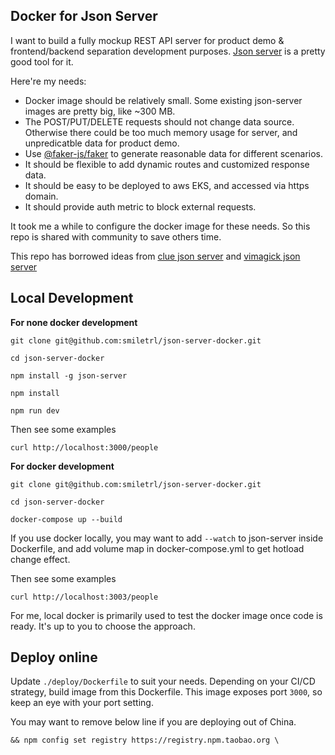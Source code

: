 ## Docker for Json Server

I want to build a fully mockup REST API server for product demo & frontend/backend separation development purposes. [Json server](https://github.com/typicode/json-server) is a pretty good tool for it.

Here're my needs:

- Docker image should be relatively small. Some existing json-server images are pretty big, like ~300 MB.
- The POST/PUT/DELETE requests should not change data source. Otherwise there could be too much memory usage for server, and unpredicatble data for product demo.
- Use [@faker-js/faker](https://github.com/faker-js/faker) to generate reasonable data for different scenarios.
- It should be flexible to add dynamic routes and customized response data.
- It should be easy to be deployed to aws EKS, and accessed via https domain.
- It should provide auth metric to block external requests.

It took me a while to configure the docker image for these needs. So this repo is shared with community to save others time.

This repo has borrowed ideas from [clue json server](https://github.com/clue/docker-json-server) and [vimagick json server](https://github.com/vimagick/dockerfiles/tree/master/json-server)

## Local Development

**For none docker development**

```
git clone git@github.com:smiletrl/json-server-docker.git

cd json-server-docker

npm install -g json-server

npm install

npm run dev
```

Then see some examples
```
curl http://localhost:3000/people
```

**For docker development**

```
git clone git@github.com:smiletrl/json-server-docker.git

cd json-server-docker

docker-compose up --build

```

If you use docker locally, you may want to add `--watch` to json-server inside Dockerfile, and add volume map in docker-compose.yml to get hotload change effect.

Then see some examples
```
curl http://localhost:3003/people
```

For me, local docker is primarily used to test the docker image once code is ready. It's up to you to choose the approach.

## Deploy online

Update `./deploy/Dockerfile` to suit your needs. Depending on your CI/CD strategy, build image from this Dockerfile. This image exposes port `3000`, so keep an eye with your port setting. 

You may want to remove below line if you are deploying out of China.
```
&& npm config set registry https://registry.npm.taobao.org \
```
